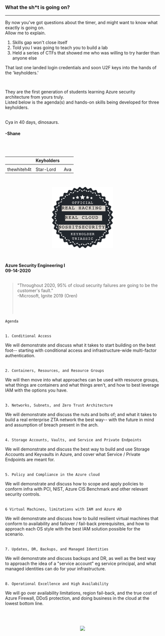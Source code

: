 <br />
<br />
<br />


### What the sh*t is going on?
<hr />


By now you've got questions about the timer, and might want to know what exactly is going on.<br />
Allow me to explain. 

1. Skills gap won't close itself
2. Told you I was going to teach you to build a lab
3. Held a series of CTFs that showed me who was willing to try harder than anyone else

That last one landed login credentials and soon U2F keys into the hands of the 'keyholders.'

<br />

They are the first generation of students learning Azure security architecture from yours truly.<br />
Listed below is the agenda(s) and hands-on skills being developed for three keyholders.<br /><br />

Cya in 40 days, dinosaurs. 

#### -Shane

<br /><br />

|              | **Keyholders** |     |
|:-------------|:----------|:-----|
| | | |
| thewhiteh4t  | Star-Lord | Ava  |

<br />

<p align="center"><img width="200" src="img/kh_triassic.png" /></p>

<br />

**Azure Security Engineering I**<br />
**09-14-2020**
<br /><br />
> "Throughout 2020, 95% of cloud security failures are going to be the customer's fault."<br />
> -Microsoft, Ignite 2019 (Oren)
<br /><br /><br /><br />

`Agenda`
<br /><br />

`1. Conditional Access`

We will demonstrate and discuss what it takes to start building on the best foot-- starting with conditional access and infrastructure-wide multi-factor authentication.<br /><br /> 

`2. Containers, Resources, and Resource Groups`<br />

We will then move into what approaches can be used with resource groups, what things are containers and what things aren't, and how to best leverage IAM with the options you have.<br /><br />

`3. Networks, Subnets, and Zero Trust Architecture`

We will demonstrate and discuss the nuts and bolts of; and what it takes to build a real enterprise ZTA network the best way-- with the future in mind and assumption of breach present in the arch.<br /><br />

`4. Storage Accounts, Vaults, and Service and Private Endpoints`

We will demonstrate and discuss the best way to build and use Storage Accounts and Keyvaults in Azure, and cover what Service / Private Endpoints are meant for. <br /><br />

`5. Policy and Compliance in the Azure cloud`

We will demonstrate and discuss how to scope and apply policies to conform infra with PCI, NIST, Azure CIS Benchmark and other relevant security controls.<br /><br />

`6 Virtual Machines, limitations with IAM and Azure AD` 

We will demonstrate and discuss how to build resilient virtual machines that conform to availability and failover / fail-back prerequisites, and how to approach each OS style with the best IAM solution possible for the scenario.<br /><br />

`7. Updates, DR, Backups, and Managed Identities`

We will demonstrate and discuss backups and DR, as well as the best way to approach the idea of a "service account" eg service principal, and what managed identities can do for your infrastructure.<br /><br />

`8. Operational Excellence and High Availability`

We will go over availability limitations, region fail-back, and the true cost of Azure Firewall, DDoS protection, and doing business in the cloud at the lowest bottom line.<br /><br /><br /><br />

<p align="center"><img width="90" src="https://www.noshitsecurity.com/img/wasp.png" /></p>
<br /><br />
